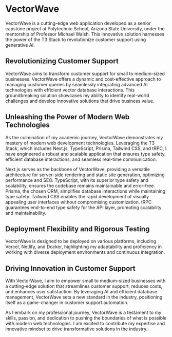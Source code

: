 # VectorWave

VectorWave is a cutting-edge web application developed as a senior capstone project at Polytechnic School, Arizona State University, under the mentorship of Professor Michael Walsh. This innovative solution harnesses the power of the T3 Stack to revolutionize customer support using generative AI.

## Revolutionizing Customer Support

VectorWave aims to transform customer support for small to medium-sized businesses. VectorWave offers a dynamic and cost-effective approach to managing customer queries by seamlessly integrating advanced AI technologies with efficient vector database interactions. This groundbreaking solution showcases my ability to identify real-world challenges and develop innovative solutions that drive business value.

## Unleashing the Power of Modern Web Technologies

As the culmination of my academic journey, VectorWave demonstrates my mastery of modern web development technologies. Leveraging the T3 Stack, which includes Next.js, TypeScript, Prisma, Tailwind CSS, and tRPC, I have engineered a robust and scalable application that ensures type safety, efficient database interactions, and seamless real-time communication.

Next.js serves as the backbone of VectorWave, providing a versatile architecture for server-side rendering and static site generation, optimizing performance and SEO. TypeScript, with its superior type safety and scalability, ensures the codebase remains maintainable and error-free. Prisma, the chosen ORM, simplifies database interactions while maintaining type safety. Tailwind CSS enables the rapid development of visually appealing user interfaces without compromising customization. tRPC guarantees end-to-end type safety for the API layer, promoting scalability and maintainability.

## Deployment Flexibility and Rigorous Testing

VectorWave is designed to be deployed on various platforms, including Vercel, Netlify, and Docker, highlighting my adaptability and proficiency in working with diverse deployment environments and continuous integration.

## Driving Innovation in Customer Support

With VectorWave, I aim to empower small to medium-sized businesses with a cutting-edge solution that streamlines customer support, reduces costs, and enhances user satisfaction. By leveraging AI and efficient database management, VectorWave sets a new standard in the industry, positioning itself as a game-changer in customer support automation.

As I embark on my professional journey, VectorWave is a testament to my skills, passion, and dedication to pushing the boundaries of what is possible with modern web technologies. I am excited to contribute my expertise and innovative mindset to drive transformative solutions in the industry.
